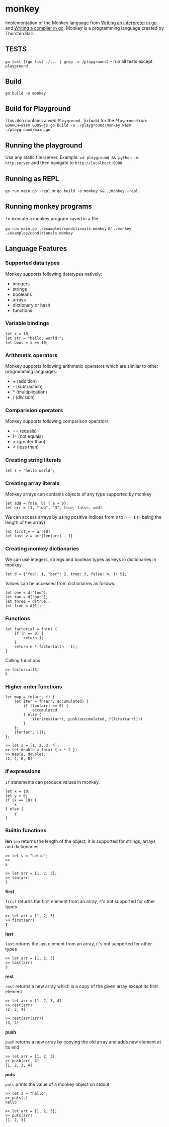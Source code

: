 


# monkey
Implementation of the Monkey language from [Writing an interpreter in go](https://interpreterbook.com/) and [Writing a compiler in go](https://compilerbook.com).
Monkey is a programming language created by Thorsten Ball.


## TESTS

`go test $(go list ./... | grep -v /playground)` - run all tests except `playground`

## Build
`go build -o monkey`

## Build for Playground
This also contains a web `Playground`.
To build for the `Playground` run: `GOARCH=wasm GOOS=js go build -o ./playground/monkey.wasm ./playground/main.go`

## Running the playground
Use any static file-server.
Example: `cd playground && python -m http.server` and then navigate to `http://localhost:8000`

## Running as REPL
`go run main.go -repl`
or
`go build -o monkey && ./monkey -repl`

## Running monkey programs
To execute a monkey program saved in a file

`go run main.go ./examples/conditionals.monkey`
or
`./monkey ./examples/conditionals.monkey`

## Language Features

### Supported data types
Monkey supports following datatypes natively:
- integers
- strings
- booleans
- arrays
- dictionary or hash
- functions

### Variable bindings

```
let x = 10;
let str = "hello, world!";
let bool = x == 10;
```

### Arithmetic operators
Monkey supports following arithmetic operators which are similar to other programming languages:

- \+ (addition) 
- \- (subtraction)
- \* (multiplication)
- \/ (division)

### Comparision operators
Monkey supports following comparison operators
- == (equals)
- != (not equals)
- \> (greater than)
- < (less than)

### Creating string literals
```
let s = "hello world";
```

### Creating array literals
Monkey arrays can contains objects of any type supported by monkey

```
let add = fn(a, b) { a + b};
let arr = [1, "two", "3", true, false, add]
```

We can access arrays by using positive indices from `0` to `n - 1` (`n` being the length of the array)
```
let first_v = arr[0]
let last_v = arr[len(arr) - 1]
```

### Creating monkey dictionaries
We can use integers, strings and boolean types as keys in dictionaries in monkey
```
let d = {"foo": 1, "bar": 2, true: 3, false: 4, 1: 5};
```

Values can be accessed from dictionaries as follows:

```
let one = d["foo"];
let two = d["bar"];
let three = d[true];
let five = d[1];
```

### Functions
```
let factorial = fn(n) {
    if (n == 0) {
        return 1;
    }
    return n * factorial(n - 1);
}
```

Calling functions
```
>> factorial(3)
6
```

### Higher order functions

```
let map = fn(arr, f) {
    let iter = fn(arr, accumulated) {
        if (len(arr) == 0) {
            accumulated
        } else {
            iter(rest(arr), push(accumulated, f(first(arr))))
        }
    };
    iter(arr, []);
};
```

```
>> let a = [1, 2, 3, 4];
>> let double = fn(x) { x * 2 };
>> map(a, double);
[2, 4, 6, 8]
```

### if expressions
`if` statements can produce values in monkey.
```
let x = 10;
let y = 0;
if (x == 10) {
    x
} else {
    y
}
```

### Builtin functions

**len**
`len` returns the length of the object, it is supported for strings, arrays and dictionaries

```
>> let s = "hello";
>> 
5

>> let arr = [1, 2, 3];
>> len(arr)
3
```

**first**

`first` returns the first element from an array, it's not supported for other types

```
>> let arr = [1, 2, 3]
>> first(arr)
1
```

**last**

`last` returns the last element from an array, it's not supported for other types
```
>> let arr = [1, 2, 3]
>> last(arr)
3
```

**rest**

`rest` returns a new array which is a copy of the given array except its first element

```
>> let arr = [1, 2, 3, 4]
>> rest(arr)
[2, 3, 4]

>> rest(arr(arr))
[3, 4]
```

**push**

`push` returns a new array by copying the old array and adds new element at its end

```
>> let arr = [1, 2, 3]
>> push(arr, 4)
[1, 2, 3, 4]
```

**puts**

`puts` prints the value of a monkey object on stdout

```
>> let s = "hello";
>> puts(s)
hello

>> let arr = [1, 2, 3];
>> puts(arr)
[1, 2, 3]
```